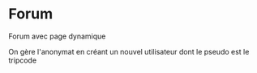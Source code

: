 # Forum
Forum avec page dynamique
  
On gère l'anonymat en créant un nouvel utilisateur dont le pseudo est le tripcode